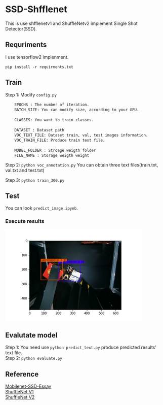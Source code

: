 # SSD-Shfflenet


This is use shfflenetv1 and ShuffleNetv2 implement Single Shot Detector(SSD).  


## Requriments
I use tensorflow2 implenment.
```
pip install -r requirments.txt
```

## Train
Step 1: Modify `config.py`  
```
    EPOCHS : The number of iteration. 
    BATCH_SIZE: You can modify size, according to your GPU.

    CLASSES: You want to train classes.
    
    DATASET : Dataset path
    VOC_TEXT_FILE: Dataset train, val, test images information.
    VOC_TRAIN_FILE: Produce train text file.

    MODEL_FOLDER : Stroage weigth folder
    FILE_NAME : Storage weigth weight
```
Step 2: `python voc_annotation.py`
You can obtain three text files(train.txt, val.txt and test.txt)  
  
Step 3: `python train_300.py`  

## Test
You can look `predict_image.ipynb`.  

### Execute results
![image01](./image/06694_result.jpg)

## Evalutate model
Step 1: You need use `python predict_text.py` produce predicted results' text file.  
Step 2: `python evaluate.py`  


## Reference
[Mobilenet-SSD-Essay](https://github.com/bubbliiiing/Mobilenet-SSD-Essay)  
[ShuffleNet V1](https://arxiv.org/abs/1707.01083)  
[ShuffleNet V2](https://arxiv.org/abs/1807.11164)
